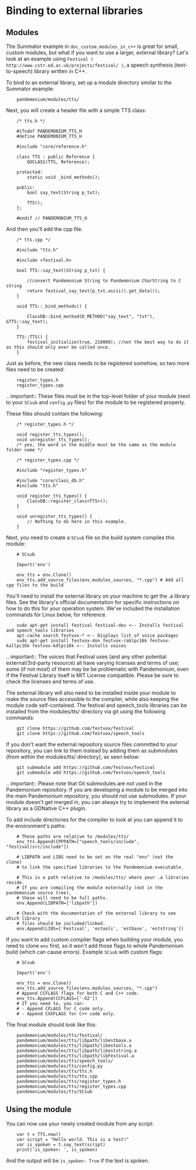 

Binding to external libraries
=============================

Modules
-------

The Summator example in `doc_custom_modules_in_c++` is great for small,
custom modules, but what if you want to use a larger, external library?
Let's look at an example using `Festival ( http://www.cstr.ed.ac.uk/projects/festival/ )`,
a speech synthesis (text-to-speech) library written in C++.

To bind to an external library, set up a module directory similar to the Summator example:

```
    pandemonium/modules/tts/
```

Next, you will create a header file with a simple TTS class:

```
    /* tts.h */

    #ifndef PANDEMONIUM_TTS_H
    #define PANDEMONIUM_TTS_H

    #include "core/reference.h"

    class TTS : public Reference {
        GDCLASS(TTS, Reference);

    protected:
        static void _bind_methods();

    public:
        bool say_text(String p_txt);

        TTS();
    };

    #endif // PANDEMONIUM_TTS_H
```

And then you'll add the cpp file.

```
    /* tts.cpp */

    #include "tts.h"

    #include <festival.h>

    bool TTS::say_text(String p_txt) {

        //convert Pandemonium String to Pandemonium CharString to C string
        return festival_say_text(p_txt.ascii().get_data());
    }

    void TTS::_bind_methods() {

        ClassDB::bind_method(D_METHOD("say_text", "txt"), &TTS::say_text);
    }

    TTS::TTS() {
        festival_initialize(true, 210000); //not the best way to do it as this should only ever be called once.
    }
```

Just as before, the new class needs to be registered somehow, so two more files
need to be created:

```
    register_types.h
    register_types.cpp
```

.. important::
    These files must be in the top-level folder of your module (next to your
    `SCsub` and `config.py` files) for the module to be registered properly.

These files should contain the following:

```
    /* register_types.h */

    void register_tts_types();
    void unregister_tts_types();
    /* yes, the word in the middle must be the same as the module folder name */
```

```
    /* register_types.cpp */

    #include "register_types.h"

    #include "core/class_db.h"
    #include "tts.h"

    void register_tts_types() {
        ClassDB::register_class<TTS>();
    }

    void unregister_tts_types() {
        // Nothing to do here in this example.
    }
```

Next, you need to create a `SCsub` file so the build system compiles
this module:

```
    # SCsub

    Import('env')

    env_tts = env.Clone()
    env_tts.add_source_files(env.modules_sources, "*.cpp") # Add all cpp files to the build
```

You'll need to install the external library on your machine to get the .a library files. See the library's official
documentation for specific instructions on how to do this for your operation system. We've included the
installation commands for Linux below, for reference.

```
    sudo apt-get install festival festival-dev <-- Installs festival and speech_tools libraries
    apt-cache search festvox-* <-- Displays list of voice packages
    sudo apt-get install festvox-don festvox-rablpc16k festvox-kallpc16k festvox-kdlpc16k <-- Installs voices
```

.. important::
    The voices that Festival uses (and any other potential external/3rd-party
    resource) all have varying licenses and terms of use; some (if not most) of them may be
    be problematic with Pandemonium, even if the Festival Library itself is MIT License compatible.
    Please be sure to check the licenses and terms of use.

The external library will also need to be installed inside your module to make the source
files accessible to the compiler, while also keeping the module code self-contained. The
festival and speech_tools libraries can be installed from the modules/tts/ directory via
git using the following commands:

```
    git clone https://github.com/festvox/festival
    git clone https://github.com/festvox/speech_tools
```

If you don't want the external repository source files committed to your repository, you
can link to them instead by adding them as submodules (from within the modules/tts/ directory), as seen below:

```
    git submodule add https://github.com/festvox/festival
    git submodule add https://github.com/festvox/speech_tools
```

.. important::
    Please note that Git submodules are not used in the Pandemonium repository. If
    you are developing a module to be merged into the main Pandemonium repository, you should not
    use submodules. If your module doesn't get merged in, you can always try to implement
    the external library as a GDNative C++ plugin.

To add include directories for the compiler to look at you can append it to the
environment's paths:

```
    # These paths are relative to /modules/tts/
    env_tts.Append(CPPPATH=["speech_tools/include", "festival/src/include"])

    # LIBPATH and LIBS need to be set on the real "env" (not the clone)
    # to link the specified libraries to the Pandemonium executable.

    # This is a path relative to /modules/tts/ where your .a libraries reside.
    # If you are compiling the module externally (not in the pandemonium source tree),
    # these will need to be full paths.
    env.Append(LIBPATH=['libpath'])

    # Check with the documentation of the external library to see which library
    # files should be included/linked.
    env.Append(LIBS=['Festival', 'estools', 'estbase', 'eststring'])
```

If you want to add custom compiler flags when building your module, you need to clone
`env` first, so it won't add those flags to whole Pandemonium build (which can cause errors).
Example `SCsub` with custom flags:

```
    # SCsub

    Import('env')

    env_tts = env.Clone()
    env_tts.add_source_files(env.modules_sources, "*.cpp")
	# Append CCFLAGS flags for both C and C++ code.
    env_tts.Append(CCFLAGS=['-O2'])
    # If you need to, you can:
    # - Append CFLAGS for C code only.
    # - Append CXXFLAGS for C++ code only.
```

The final module should look like this:

```
    pandemonium/modules/tts/festival/
    pandemonium/modules/tts/libpath/libestbase.a
    pandemonium/modules/tts/libpath/libestools.a
    pandemonium/modules/tts/libpath/libeststring.a
    pandemonium/modules/tts/libpath/libFestival.a
    pandemonium/modules/tts/speech_tools/
    pandemonium/modules/tts/config.py
    pandemonium/modules/tts/tts.h
    pandemonium/modules/tts/tts.cpp
    pandemonium/modules/tts/register_types.h
    pandemonium/modules/tts/register_types.cpp
    pandemonium/modules/tts/SCsub
```

Using the module
----------------

You can now use your newly created module from any script:

```
    var t = TTS.new()
    var script = "Hello world. This is a test!"
    var is_spoken = t.say_text(script)
    print('is_spoken: ', is_spoken)
```

And the output will be `is_spoken: True` if the text is spoken.
